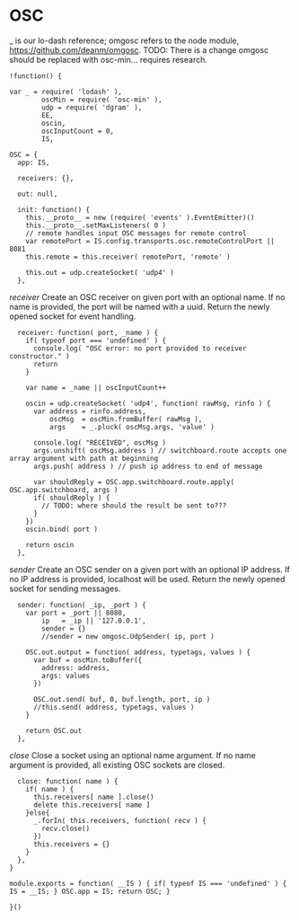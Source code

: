 OSC
===
_ is our lo-dash reference; omgosc refers to the node module, https://github.com/deanm/omgosc.
TODO: There is a change omgosc should be replaced with osc-min... requires research.

    !function() {
      
    var _ = require( 'lodash' ), 
            oscMin = require( 'osc-min' ),
            udp = require( 'dgram' ),
            EE,
            oscin,
            oscInputCount = 0,
            IS,
		
    OSC = {
      app: IS,
      
      receivers: {},
      
      out: null,
      
      init: function() {
        this.__proto__ = new (require( 'events' ).EventEmitter)()
        this.__proto__.setMaxListeners( 0 )
        // remote handles input OSC messages for remote control
        var remotePort = IS.config.transports.osc.remoteControlPort || 8081
        this.remote = this.receiver( remotePort, 'remote' )
        
        this.out = udp.createSocket( 'udp4' )
      },
      
*receiver* Create an OSC receiver on given port with an optional name. If no name is provided, the port
will be named with a uuid. Return the newly opened socket for event handling.
      
      receiver: function( port, _name ) {
        if( typeof port === 'undefined' ) {
          console.log( "OSC error: no port provided to receiver constructor." )
          return
        }
        
        var name = _name || oscInputCount++
            
        oscin = udp.createSocket( 'udp4', function( rawMsg, rinfo ) {
          var address = rinfo.address,
              oscMsg  = oscMin.fromBuffer( rawMsg ),
              args    = _.pluck( oscMsg.args, 'value' )
          
          console.log( "RECEIVED", oscMsg )
          args.unshift( oscMsg.address ) // switchboard.route accepts one array argument with path at beginning
          args.push( address ) // push ip address to end of message              
    
          var shouldReply = OSC.app.switchboard.route.apply( OSC.app.switchboard, args )
          if( shouldReply ) {
            // TODO: where should the result be sent to???
          }
        })
        oscin.bind( port )
        
        return oscin
      },

*sender* Create an OSC sender on a given port with an optional IP address. If no IP address is provided, localhost
will be used. Return the newly opened socket for sending messages.

      sender: function( _ip, _port ) {
        var port = _port || 8080,
            ip   = _ip || '127.0.0.1',
            sender = {}
            //sender = new omgosc.UdpSender( ip, port )
        
        OSC.out.output = function( address, typetags, values ) {
          var buf = oscMin.toBuffer({
            address: address,
            args: values
          })
      
          OSC.out.send( buf, 0, buf.length, port, ip )
          //this.send( address, typetags, values )
        }
        
        return OSC.out
      },

*close* Close a socket using an optional name argument. If no name argument is provided, all
existing OSC sockets are closed.
      
      close: function( name ) {
        if( name ) {
          this.receivers[ name ].close()
          delete this.receivers[ name ]
        }else{
          _.forIn( this.receivers, function( recv ) {
            recv.close()
          })
          this.receivers = {}
        }
      },
    }
    
    module.exports = function( __IS ) { if( typeof IS === 'undefined' ) { IS = __IS; } OSC.app = IS; return OSC; }
    
    }()
